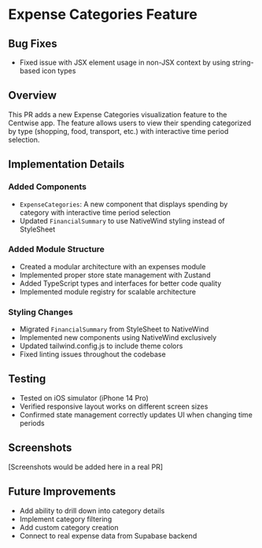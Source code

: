 # Expense Categories Feature

## Bug Fixes
- Fixed issue with JSX element usage in non-JSX context by using string-based icon types

## Overview
This PR adds a new Expense Categories visualization feature to the Centwise app. The feature allows users to view their spending categorized by type (shopping, food, transport, etc.) with interactive time period selection.

## Implementation Details

### Added Components
- `ExpenseCategories`: A new component that displays spending by category with interactive time period selection
- Updated `FinancialSummary` to use NativeWind styling instead of StyleSheet

### Added Module Structure
- Created a modular architecture with an expenses module
- Implemented proper store state management with Zustand
- Added TypeScript types and interfaces for better code quality
- Implemented module registry for scalable architecture

### Styling Changes
- Migrated `FinancialSummary` from StyleSheet to NativeWind
- Implemented new components using NativeWind exclusively
- Updated tailwind.config.js to include theme colors
- Fixed linting issues throughout the codebase

## Testing
- Tested on iOS simulator (iPhone 14 Pro)
- Verified responsive layout works on different screen sizes
- Confirmed state management correctly updates UI when changing time periods

## Screenshots
[Screenshots would be added here in a real PR]

## Future Improvements
- Add ability to drill down into category details
- Implement category filtering
- Add custom category creation
- Connect to real expense data from Supabase backend
